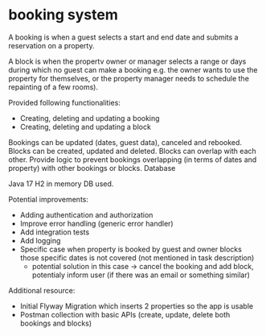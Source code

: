 # booking system

A booking is when a guest selects a start and end date and submits a reservation on a property.

A block is when the propertv owner or manager selects a range or days during which no guest can make
a booking e.g. the owner wants to use the property for themselves, or the property manager needs to schedule the repainting of a few rooms).

Provided following functionalities:
- Creating, deleting and updating a booking
- Creating, deleting and updating a block

Bookings can be updated (dates, guest data), canceled and rebooked. 
Blocks can be created, updated and deleted. 
Blocks can overlap with each other. Provide logic to prevent bookings overlapping (in terms of dates and property) with other bookings or blocks.
Database

Java 17
H2 in memory DB used.

Potential improvements:
- Adding authentication and authorization
- Improve error handling (generic error handler)
- Add integration tests
- Add logging
- Specific case when property is booked by guest and owner blocks those specific dates is not covered (not mentioned in task description)
  - potential solution in this case -> cancel the booking and add block, potentialy inform user (if there was an email or something similar)


Additional resource:
- Initial Flyway Migration which inserts 2 properties so the app is usable
- Postman collection with basic APIs (create, update, delete both bookings and blocks)
